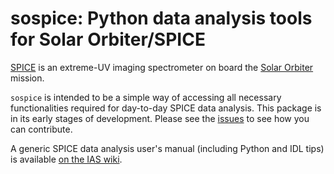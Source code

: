# sospice: Python data analysis tools for Solar Orbiter/SPICE

[SPICE](https://spice.ias.u-psud.fr/) is an extreme-UV imaging spectrometer on board the [Solar Orbiter](http://sci.esa.int/solar-orbiter/) mission.

`sospice` is intended to be a simple way of accessing all necessary functionalities required for day-to-day SPICE data analysis.
This package is in its early stages of development. Please see the [issues](https://github.com/solo-spice/sospice/issues) to see how you can contribute.

A generic SPICE data analysis user's manual (including Python and IDL tips) is available [on the IAS wiki](https://spice-wiki.ias.u-psud.fr/doku.php/data:data_analysis_manual). 

